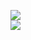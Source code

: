 [![](https://img.shields.io/badge/Made%20With-Github%20Spray-lightgrey.svg?style=for-the-badge&logo=github)](https://github.com/Annihil/github-spray#31934)  
[![](https://i.imgur.com/2DrTn0Z.gif)](https://github.com/Annihil/github-spray)